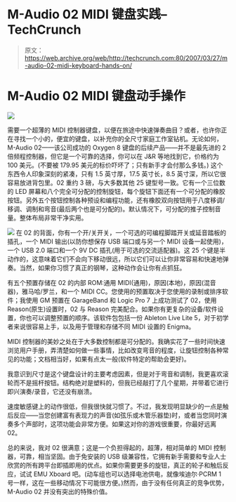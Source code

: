 # M-Audio 02 MIDI 键盘实践–TechCrunch

> 原文：<https://web.archive.org/web/http://techcrunch.com:80/2007/03/27/m-audio-02-midi-keyboard-hands-on/>

# M-Audio 02 MIDI 键盘动手操作

![](img/34b8f66afd61873758dc8e57666cb7ae.png)

需要一个超薄的 MIDI 控制器键盘，以便在旅途中快速弹奏曲目？或者，也许你正在寻找一个小的，便宜的键盘，以补充你的全尺寸家庭工作室钻机。无论如何，M-Audio 02——该公司成功的 Oxygen 8 键盘的后续产品——并不是最先进的 2 倍频程控制器，但它是一个可靠的选择，你可以在 J&R 等地找到它，价格约为 100 美元。(不要被 179.95 美元的标价吓坏了；只有新手才会付那么多钱。)
 这个东西令人印象深刻的紧凑，只有 1.5 英寸厚，17.5 英寸长，8.5 英寸深，所以它很容易放进背包里。02 重约 3 磅，与大多数其他 25 键型号一致。它有一个三位数的 LED 屏幕和八个完全可分配的控制旋钮，每个旋钮下面还有一个可分配的橡胶按钮。另外五个按钮控制各种预设和编程功能，还有橡胶双向按钮用于八度移调/移调、调制和弯音(最后两个也是可分配的)。默认情况下，可分配的推子控制音量。整体布局非常干净实用。

![](img/040290200275a4aa5b3223b02067825b.png)
在 02 的背面，你有一个开/关开关，一个可选的可编程脚踏开关或延音踏板的插孔，一个 MIDI 输出(以防你想保存 USB 端口或与另一个 MIDI 设备一起使用)，一个 USB 2.0 端口和一个 9V DC 插孔(用于可选的交流适配器)。这 25 个键是半动作的，这意味着它们不会向下移动很远，所以它们可以让你非常容易和快速地弹奏。当然，如果你习惯了真正的钢琴，这种动作会让你有点抓狂。

有五个预置存储在 02 的内部 ROM:通用 MIDI(通用)，原因(本地)，原因(混音器)，雅马哈/罗兰，和一个 MIDI CC。您使用的预置取决于您使用的录制或排序软件；我使用 GM 预置在 GarageBand 和 Logic Pro 7 上成功测试了 02，使用 Reason(原生)设置时，02 与 Reason 完美配合。如果你有更复杂的设备/软件设置，你也可以调整预置的顺序。该软件包包括一份 Ableton Live Lite 5，对于初学者来说很容易上手，以及用于管理和存储不同 MIDI 设置的 Enigma。

MIDI 控制器的美妙之处在于大多数控制都是可分配的。我确实花了一些时间快速浏览用户手册，弄清楚如何做一些事情，比如改变弯音的程度，让旋钮控制各种常见的功能；文档相当好，如果有点太一般(软件特定的帮助会更好)。

我意识到尺寸是这个键盘设计的主要考虑因素，但是对于弯音和调制，我更喜欢滚轮而不是摇杆按钮。结构绝对是塑料的，但我已经敲打了几个星期，并带着它进行即兴演奏/录音，它还没有崩溃。

速度敏感键上的动作很低，但我很快就习惯了。不过，我发现明显缺少的一点是触后反应——当您创建富有表现力的声音(如弦乐或木管乐器垫)时，或者当您同时演奏多个声部时，这项功能会非常方便。如果这对你的游戏很重要，你最好远离 02。

总的来说，我对 02 很满意；这是一个负担得起的，超薄，相对简单的 MIDI 控制器，可靠，相当坚固。由于免安装的 USB 级兼容性，它拥有新手需要和专业人士欣赏的所有跨平台即插即用的优点。如果你需要更多的旋钮，真正的轮子和触后反应，试试 EMU Xboard 吧。(动车组也可以选择电池供电，就像埃迪尔·PCRM 1 号一样，这在一些移动情况下可能很方便。)然而，由于没有任何真正的竞争优势，M-Audio 02 并没有突出的特殊价值。